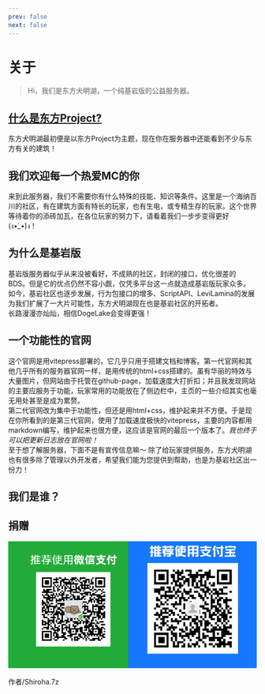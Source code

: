 ```yaml
---
prev: false
next: false
---
```

<script setup>
import {
  VPTeamPage,
  VPTeamPageTitle,
  VPTeamMembers
} from 'vitepress/theme'

const klpbbs =  {svg:'<svg xmlns="http://www.w3.org/2000/svg" width="1.01em" height="1em" viewBox="0 0 1025 1024"><path fill="currentColor" d="M896.428 1024h-768q-53 0-90.5-37.5T.428 896V128q0-53 37.5-90.5t90.5-37.5h768q53 0 90.5 37.5t37.5 90.5v768q0 53-37.5 90.5t-90.5 37.5m0-832h-256v256h-256V192h-256v256h256v128h-128v256h128V704h256v128h128V576h-128V448h256z"/></svg>'};

const bilibili = {svg: '<svg xmlns="http://www.w3.org/2000/svg" width="1em" height="1em" viewBox="0 0 24 24"><path fill="currentColor" d="M17.813 4.653h.854q2.266.08 3.773 1.574Q23.946 7.72 24 9.987v7.36q-.054 2.266-1.56 3.773c-1.506 1.507-2.262 1.524-3.773 1.56H5.333q-2.266-.054-3.773-1.56C.053 19.614.036 18.858 0 17.347v-7.36q.054-2.267 1.56-3.76t3.773-1.574h.774l-1.174-1.12a1.23 1.23 0 0 1-.373-.906q0-.534.373-.907l.027-.027q.4-.373.92-.373t.92.373L9.653 4.44q.107.106.187.213h4.267a.8.8 0 0 1 .16-.213l2.853-2.747q.4-.373.92-.373c.347 0 .662.151.929.4s.391.551.391.907q0 .532-.373.906zM5.333 7.24q-1.12.027-1.88.773q-.76.748-.786 1.894v7.52q.026 1.146.786 1.893t1.88.773h13.334q1.12-.026 1.88-.773t.786-1.893v-7.52q-.026-1.147-.786-1.894t-1.88-.773zM8 11.107q.56 0 .933.373q.375.374.4.96v1.173q-.025.586-.4.96q-.373.375-.933.374c-.56-.001-.684-.125-.933-.374q-.375-.373-.4-.96V12.44q0-.56.386-.947q.387-.386.947-.386m8 0q.56 0 .933.373q.375.374.4.96v1.173q-.025.586-.4.96q-.373.375-.933.374c-.56-.001-.684-.125-.933-.374q-.375-.373-.4-.96V12.44q.025-.586.4-.96q.373-.373.933-.373"/></svg>'};

const download = {svg:'<svg xmlns="http://www.w3.org/2000/svg" width="1em" height="1em" viewBox="0 0 24 24"><path fill="currentColor" d="M5 20h14v-2H5m14-9h-4V3H9v6H5l7 7z"/></svg>'}
const members = [
    {
    avatar: 'https://q1.qlogo.cn/g?b=qq&nk=368364534&s=100',
    name: '体委（）',
    title: '服主',
    links: [
      { icon: 'github', link: 'https://github.com/ENIACJushi/' },
      { icon: klpbbs, link: 'https://klpbbs.com/space-uid-277188.html' },
      { icon: bilibili, link: 'https://space.bilibili.com/83539357' }
    ]
  },
    {
    avatar: 'https://q1.qlogo.cn/g?b=qq&nk=954853616&s=100',
    name: '安普反物质',
    title: '拉腐竹进MC巨坑，服务器诞生前和腐竹一起建设，你服第一位管理，现任人民服务员（',
    links: [
      { icon: bilibili, link: 'https://b23.tv/uYr3WsD' }
    ]
  },
    {
    avatar: 'https://q1.qlogo.cn/g?b=qq&nk=1156592371&s=100',
    name: 'piAno',
    title: '潜水 快毕业了在找工作',
    links: []
  },
    {
    avatar: 'https://q1.qlogo.cn/g?b=qq&nk=3575057858&s=100',
    name: '不拖更（确信）',
    title: '工程管理/活动策划' + '\n' + '“对于我而言，犬明湖就像是第二个家”' + '\n' + '没什么可贴的链接还是给大家整点福利吧' + '\n' + '另外求求你们来玩犬明湖，只要是我能做到的我什么都愿意做！',
    links: [
      { icon: download, link: 'https://vlink.cc/yuzho' }
    ]
  },
    {
    avatar: 'https://q1.qlogo.cn/g?b=qq&nk=2131595226&s=100',
    name: 'Shiroha.7z（七罪）',
    title: '喜欢吃，设计，打游戏，然后很懒。',
    links: [
      { icon: 'github', link: 'https://github.com/Tanya7z' },
      { icon: bilibili, link: 'https://b23.tv/4DN4nP1' },
      { icon: klpbbs, link: 'https://www.minebbs.com/members/6587/' },
    ]
  },
    {
    avatar: 'https://q1.qlogo.cn/g?b=qq&nk=1920749072&s=100',
    name: 'HeyBiblee',
    title: 'Robot大使兼服务器运维',
    links: []
  },
]
</script>

# 关于
> Hi，我们是东方犬明湖，一个纯基岩版的公益服务器。 

## [什么是东方Project?](https://b23.tv/SxcLFtS)
东方犬明湖最初便是以东方Project为主题，现在你在服务器中还能看到不少与东方有关的建筑！

## 我们欢迎每一个热爱MC的你
来到此服务器，我们不需要你有什么特殊的技能、知识等条件。这里是一个海纳百川的社区，有在建筑方面有特长的玩家，也有生电，或专精生存的玩家。这个世界等待着你的添砖加瓦，在各位玩家的努力下，请看着我们一步步变得更好(ง•̀_•́)ง！

## 为什么是基岩版
基岩版服务器似乎从来没被看好，不成熟的社区，封闭的接口，优化很差的BDS。但是它的优点仍然不容小觑，仅凭多平台这一点就造成基岩版玩家众多。如今，基岩社区也逐步发展，行为包接口的增多、ScriptAPI、LeviLamina的发展为我们扩展了一大片可能性，东方犬明湖现在也是基岩社区的开拓者。  
长路漫漫亦灿灿，相信DogeLake会变得更强！

## 一个功能性的官网
这个官网是用vitepress部署的，它几乎只用于搭建文档和博客。第一代官网和其他几乎所有的服务器官网一样，是用传统的html+css搭建的。虽有华丽的特效与大量图片，但网站由于托管在github-page，加载速度大打折扣；并且我发现网站的主要应服务于功能，玩家常用的功能放在了侧边栏中，主页的一些介绍其实也毫无用处甚至是成为累赘。  
第二代官网改为集中于功能性，但还是用html+css，维护起来并不方便。于是现在你所看到的是第三代官网，使用了加载速度极快的vitepress，主要的内容都用markdown编写，维护起来也很方便，这应该是官网的最后一个版本了。*我也终于可以把更新日志放在官网啦！*  
至于想了解服务器，下面不是有宣传信息嘛～
除了给玩家提供服务，东方犬明湖也有很多除了管理以外开发者，希望我们能为您提供到帮助，也是为基岩社区出一份力！

## 我们是谁？
<VPTeamPage>
  <VPTeamPageTitle>
    <template #title>
      DogeLake
    </template>
    <template #lead>
      管理人员
    </template>
  </VPTeamPageTitle>
  <VPTeamMembers
    :members="members"
  />
</VPTeamPage>

## 捐赠
![donation](../public/Donation.jpg)  

作者/Shiroha.7z